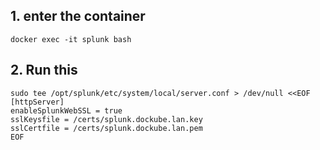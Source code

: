 ## 1. enter the container
```
docker exec -it splunk bash
```
## 2. Run this 

```
sudo tee /opt/splunk/etc/system/local/server.conf > /dev/null <<EOF
[httpServer]
enableSplunkWebSSL = true
sslKeysfile = /certs/splunk.dockube.lan.key
sslCertfile = /certs/splunk.dockube.lan.pem
EOF
```